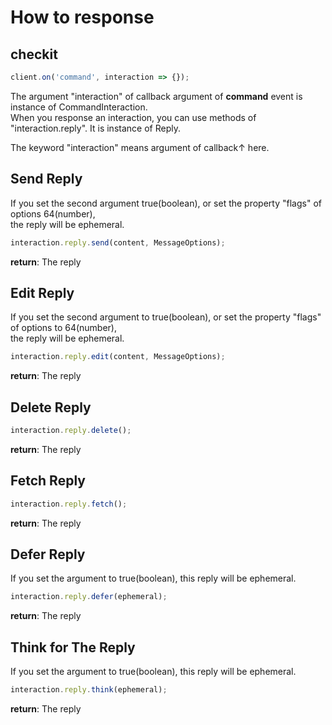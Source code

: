# How to response

## checkit
```js
client.on('command', interaction => {});
```
The argument "interaction" of callback argument of **command** event is instance of CommandInteraction.  
When you response an interaction, you can use methods of "interaction.reply". It is instance of Reply.  
  
The keyword "interaction" means argument of callback↑ here.

## Send Reply  
If you set the second argument true(boolean), or set the property "flags" of options 64(number),  
the reply will be ephemeral.  
```js
interaction.reply.send(content, MessageOptions);
```  
  
**return**: The reply  

## Edit Reply  
If you set the second argument to true(boolean), or set the property "flags" of options to 64(number),  
the reply will be ephemeral.  
```js
interaction.reply.edit(content, MessageOptions);
```  
  
**return**: The reply  

## Delete Reply  
```js
interaction.reply.delete();
``` 
  
**return**: The reply

## Fetch Reply  
```js
interaction.reply.fetch();
```  
  
**return**: The reply  

## Defer Reply
If you set the argument to true(boolean), this reply will be ephemeral.  
```js
interaction.reply.defer(ephemeral);
```  
  
**return**: The reply  

## Think for The Reply  
If you set the argument to true(boolean), this reply will be ephemeral.  
```js
interaction.reply.think(ephemeral);
```  

**return**: The reply
